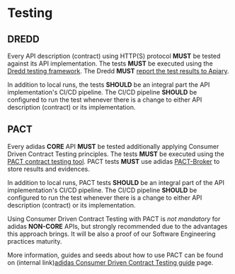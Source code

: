 # Testing

## DREDD

Every API description \(contract\) using HTTP\(S\) protocol **MUST** be tested against its API implementation. The tests **MUST** be executed using the [Dredd testing framework](https://github.com/apiaryio/dredd). The Dredd **MUST** [report the test results to Apiary](https://help.apiary.io/tools/automated-testing/testing-reporter/).

In addition to local runs, the tests **SHOULD** be an integral part the API implementation's CI/CD pipeline. The CI/CD pipeline **SHOULD** be configured to run the test whenever there is a change to either API description \(contract\) or its implementation.

## PACT

Every adidas **CORE** API **MUST** be tested additionally applying Consumer Driven Contract Testing principles. The tests **MUST** be executed using the [PACT contract testing tool](https://docs.pact.io/). PACT tests **MUST** use adidas [PACT-Broker](http://pact.ati.adidas.com/) to store results and evidences.

In addition to local runs, PACT tests **SHOULD** be an integral part of the API implementation's CI/CD pipeline. The CI/CD pipeline **SHOULD** be configured to run the test whenever there is a change to either API description \(contract\) or its implementation.

Using Consumer Driven Contract Testing with PACT is _not mandatory_ for adidas **NON-CORE** APIs, but strongly recommended due to the advantages this approach brings. It will be also a proof of our Software Engineering practices maturity.

More information, guides and seeds about how to use PACT can be found on \(internal link\)[adidas Consumer Driven Contract Testing guide](https://tools.adidas-group.com/confluence/display/DSBP/adidas+Consumer+Driven+Contract+Testing+guide) page.

